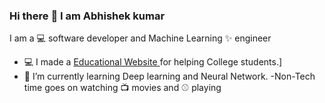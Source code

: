 ### Hi there :full_moon_with_face: I am Abhishek kumar 

I am  a :computer: software developer and Machine Learning ✨ engineer
 - :computer: I made a [Educational Website ](https://www.akubiharcolleges.in/)for helping College students.]
 - :space_invader: I’m currently learning Deep learning and Neural Network.
 -Non-Tech time goes on watching :tv: movies and :baseball: playing 
<!-- - 🤔 I’m looking for help with ...
 - 💬 Ask me about ...
 - 📫 How to reach me: ...
 - 😄 Pronouns: ...
 - ⚡ Fun fact: ...ga
 -->
